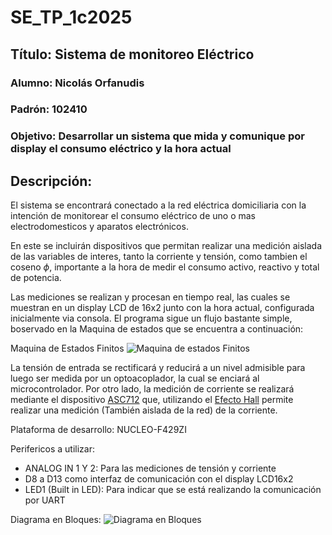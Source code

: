 # SE_TP_1c2025

## Título: Sistema de monitoreo Eléctrico

### Alumno: Nicolás Orfanudis

### Padrón: 102410

### Objetivo: Desarrollar un sistema que mida y comunique por display el consumo eléctrico y la hora actual


## Descripción:


El sistema se encontrará conectado a la red eléctrica domiciliaria con la intención de monitorear el consumo eléctrico de uno o mas electrodomesticos y aparatos electrónicos.

En este se incluirán dispositivos que permitan realizar una medición aislada de las variables de interes, tanto la corriente y tensión, como tambien el coseno $\phi$, importante a la hora de medir el consumo activo, reactivo y total de potencia.

Las mediciones se realizan y procesan en tiempo real, las cuales se muestran en un display LCD de 16x2 junto con la hora actual, configurada inicialmente via consola. El programa sigue un flujo bastante simple, boservado en la Maquina de estados que se encuentra a continuación:

Maquina de Estados Finitos 
![Maquina de estados Finitos](https://github.com/user-attachments/assets/b0b19644-70bc-4a97-880d-bbe02e6440db)
 
La tensión de entrada se rectificará y reducirá a un nivel admisible para luego ser medida por un optoacoplador, la cual se enciará al microcontrolador. Por otro lado, la medición de corriente se realizará mediante el dispositivo [ASC712](https://www.allegromicro.com/-/media/files/datasheets/acs712-datasheet.ashx) que, utilizando el [Efecto Hall](https://es.wikipedia.org/wiki/Efecto_Hall) permite realizar una medición (También aislada de la red) de la corriente.

Plataforma de desarrollo: NUCLEO-F429ZI

Perifericos a utilizar:

- ANALOG IN 1 Y 2: Para las mediciones de tensión y corriente
- D8 a D13 como interfaz de comunicación con el display LCD16x2
- LED1 (Built in LED): Para indicar que se está realizando la comunicación por UART

Diagrama en Bloques:
![Diagrama en Bloques](https://github.com/user-attachments/assets/b75f6c81-f9ea-49db-8967-70c928032676)


